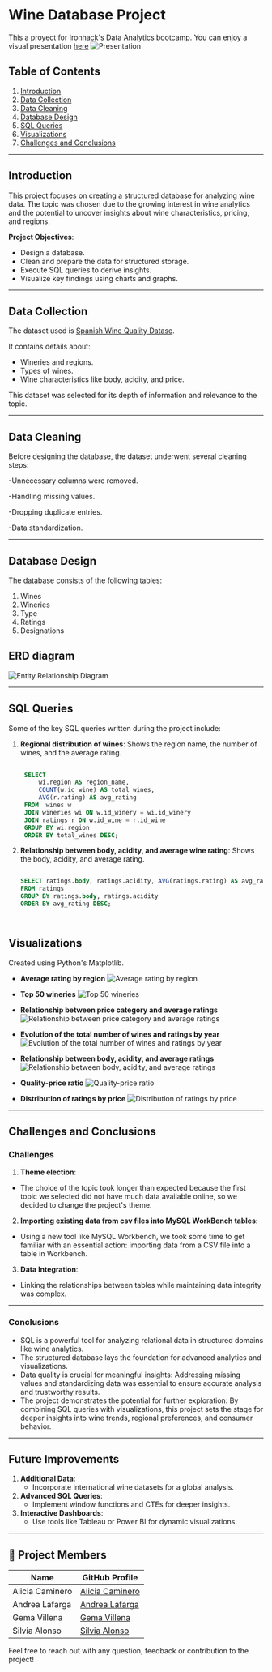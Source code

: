 # **Wine Database Project**

This a proyect for Ironhack's Data Analytics bootcamp.
You can enjoy a visual presentation [here](https://www.canva.com/design/DAGXDdtUPiw/6pFqIfnYYvOwLbpH_AaOXQ/edit)
![Presentation](images/presentacion.jpg "Visual presentation of the project")


## **Table of Contents**
1. [Introduction](#introduction)
2. [Data Collection](#data-collection)
3. [Data Cleaning](#data-cleaning)
4. [Database Design](#database-design)
5. [SQL Queries](#sql-queries)
6. [Visualizations](#visualizations)
7. [Challenges and Conclusions](#challenges-and-conclusions)

---

## **Introduction**

This project focuses on creating a structured database for analyzing wine data. 
The topic was chosen due to the growing interest in wine analytics and the potential to uncover insights about wine characteristics, pricing, and regions.

**Project Objectives**:
- Design a database.
- Clean and prepare the data for structured storage.
- Execute SQL queries to derive insights.
- Visualize key findings using charts and graphs.

---

## **Data Collection**

The dataset used is [Spanish Wine Quality Datase](https://www.kaggle.com/datasets/fedesoriano/spanish-wine-quality-dataset).

It contains details about:
- Wineries and regions.
- Types of wines.
- Wine characteristics like body, acidity, and price.

This dataset was selected for its depth of information and relevance to the topic.

---

## **Data Cleaning**

Before designing the database, the dataset underwent several cleaning steps:

 -Unnecessary columns were removed.

 -Handling missing values.

 -Dropping duplicate entries.

 -Data standardization.


---

## **Database Design**

The database consists of the following tables:

1. Wines
2. Wineries
3. Type
4. Ratings
5. Designations
   

## **ERD diagram** 

![Entity Relationship Diagram](images/ER.png "Entity Relationship Diagram for the Wine Database")

---

## **SQL Queries**

Some of the key SQL queries written during the project include:

1. **Regional distribution of wines**: Shows the region name, the number of wines, and the average rating.
   ```sql
 
    SELECT 
        wi.region AS region_name, 
        COUNT(w.id_wine) AS total_wines, 
        AVG(r.rating) AS avg_rating
    FROM  wines w
    JOIN wineries wi ON w.id_winery = wi.id_winery
    JOIN ratings r ON w.id_wine = r.id_wine
    GROUP BY wi.region
    ORDER BY total_wines DESC;

2. **Relationship between body, acidity, and average wine rating**: Shows the body, acidity, and average rating.
    ```sql

    SELECT ratings.body, ratings.acidity, AVG(ratings.rating) AS avg_rating
    FROM ratings
    GROUP BY ratings.body, ratings.acidity
    ORDER BY avg_rating DESC;


    

## **Visualizations**
Created using Python's Matplotlib.

- **Average rating by region**
![Average rating by region](images/calificacion_promedio.jpg "Average rating by region")

- **Top 50 wineries**
![Top 50 wineries](images/top_bodegas.jpg "Top 50 wineries")

- **Relationship between price category and average ratings**
![Relationship between price category and average ratings](images/categoria_y_calificaciones.jpg "Relationship between price category and average ratings")

- **Evolution of the total number of wines and ratings by year**
![Evolution of the total number of wines and ratings by year](images/evolucion_y_calificacion.jpg "Evolution of the total number of wines and ratings by year")

- **Relationship between body, acidity, and average ratings**
![Relationship between body, acidity, and average ratings](images/cuerpo_acidez.jpg "Relationship between body, acidity, and average ratings")

- **Quality-price ratio**
![Quality-price ratio](images/calidad_precio.jpg "Quality-price ratio")

- **Distribution of ratings by price**
![Distribution of ratings by price](images/calificacion_precio.jpg "Relationship between price category and average ratings")



---

## **Challenges and Conclusions**

### **Challenges**
1. **Theme election**:

- The choice of the topic took longer than expected because the first topic we selected did not have much data available online, so we decided to change the project's theme.
   
2. **Importing existing data from csv files into MySQL WorkBench tables**:

- Using a new tool like MySQL Workbench, we took some time to get familiar with an essential action: importing data from a CSV file into a table in Workbench.
   
3. **Data Integration**:

- Linking the relationships between tables while maintaining data integrity was complex.


---


### **Conclusions**

- SQL is a powerful tool for analyzing relational data in structured domains like wine analytics.
- The structured database lays the foundation for advanced analytics and visualizations.
- Data quality is crucial for meaningful insights: Addressing missing values and standardizing data was essential to ensure accurate analysis and trustworthy results.
- The project demonstrates the potential for further exploration: By combining SQL queries with visualizations, this project sets the stage for deeper insights into wine trends, regional preferences, and consumer behavior.

---

## **Future Improvements**

1. **Additional Data**:
   - Incorporate international wine datasets for a global analysis.
2. **Advanced SQL Queries**:
   - Implement window functions and CTEs for deeper insights.
3. **Interactive Dashboards**:
   - Use tools like Tableau or Power BI for dynamic visualizations.

---


## 👥 Project Members

| Name            | GitHub Profile    |
|-----------------|-------------------|
| Alicia Caminero | [Alicia Caminero](https://github.com/aliciacaminero) |
| Andrea Lafarga  | [Andrea Lafarga](https://github.com/AndreaLaHe)  |
| Gema Villena    | [Gema Villena](https://github.com/GemaVNZ)    |
| Silvia Alonso   | [Silvia Alonso](https://github.com/datasilvia)   |


Feel free to reach out with any question, feedback or contribution to the project!